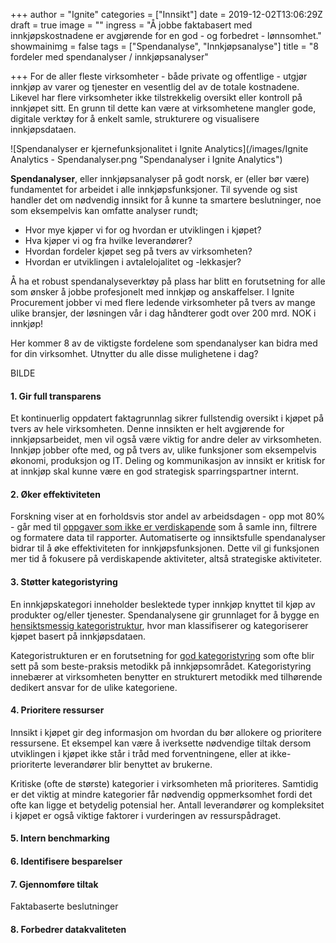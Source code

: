 +++
author = "Ignite"
categories = ["Innsikt"]
date = 2019-12-02T13:06:29Z
draft = true
image = ""
ingress = "Å jobbe faktabasert med innkjøpskostnadene er avgjørende for en god - og forbedret - lønnsomhet."
showmainimg = false
tags = ["Spendanalyse", "Innkjøpsanalyse"]
title = "8 fordeler med spendanalyser / innkjøpsanalyser"

+++
For de aller fleste virksomheter - både private og offentlige - utgjør innkjøp av varer og tjenester en vesentlig del av de totale kostnadene. Likevel har flere virksomheter ikke tilstrekkelig oversikt eller kontroll på innkjøpet sitt. En grunn til dette kan være at virksomhetene mangler gode, digitale verktøy for å enkelt samle, strukturere og visualisere innkjøpsdataen. 

![Spendanalyser er kjernefunksjonalitet i Ignite Analytics](/images/Ignite Analytics - Spendanalyser.png "Spendanalyser i Ignite Analytics")

**Spendanalyser**, eller innkjøpsanalyser på godt norsk, er (eller bør være) fundamentet for arbeidet i alle innkjøpsfunksjoner. Til syvende og sist handler det om nødvendig innsikt for å kunne ta smartere beslutninger, noe som eksempelvis kan omfatte analyser rundt;

* Hvor mye kjøper vi for og hvordan er utviklingen i kjøpet?
* Hva kjøper vi og fra hvilke leverandører?
* Hvordan fordeler kjøpet seg på tvers av virksomheten?
* Hvordan er utviklingen i avtalelojalitet og -lekkasjer?

Å ha et robust spendanalyseverktøy på plass har blitt en forutsetning for alle som ønsker å jobbe profesjonelt med innkjøp og anskaffelser. I Ignite Procurement jobber vi med flere ledende virksomheter på tvers av mange ulike bransjer, der løsningen vår i dag håndterer godt over 200 mrd. NOK i innkjøp! 

Her kommer 8 av de viktigste fordelene som spendanalyser kan bidra med for din virksomhet. Utnytter du alle disse mulighetene i dag?

BILDE

#### 1. Gir full transparens

Et kontinuerlig oppdatert faktagrunnlag sikrer fullstendig oversikt i kjøpet på tvers av hele virksomheten. Denne innsikten er helt avgjørende for innkjøpsarbeidet, men vil også være viktig for andre deler av virksomheten. Innkjøp jobber ofte med, og på tvers av, ulike funksjoner som eksempelvis økonomi, produksjon og IT. Deling og kommunikasjon av innsikt er kritisk for at innkjøp skal kunne være en god strategisk sparringspartner internt.

#### 2. Øker effektiviteten

Forskning viser at en forholdsvis stor andel av arbeidsdagen - opp mot 80% - går med til [oppgaver som ikke er verdiskapende]() som å samle inn, filtrere og formatere data til rapporter. Automatiserte og innsiktsfulle spendanalyser bidrar til å øke effektiviteten for innkjøpsfunksjonen. Dette vil gi funksjonen mer tid å fokusere på verdiskapende aktiviteter, altså strategiske aktiviteter.

#### 3. Støtter kategoristyring

En innkjøpskategori inneholder beslektede typer innkjøp knyttet til kjøp av produkter og/eller tjenester. Spendanalysene gir grunnlaget for å bygge en [hensiktsmessig kategoristruktur](https://www.ignite.no/blogg/innsikt/kategoristruktur-og-kategorisering-en-praktisk-tiln%C3%A6rming/ "Kategoristruktur og kategorisering - fem praktiske tips"), hvor man klassifiserer og kategoriserer kjøpet basert på innkjøpsdataen. 

Kategoristrukturen er en forutsetning for [god kategoristyring](https://www.ignite.no/blogg/innsikt/en-praktisk-tiln%C3%A6rming-til-kategoristyring/ "En praktisk tilnærming til kategoristyring") som ofte blir sett på som beste-praksis metodikk på innkjøpsområdet. Kategoristyring innebærer at virksomheten benytter en strukturert metodikk med tilhørende dedikert ansvar for de ulike kategoriene.

#### 4. Prioritere ressurser

Innsikt i kjøpet gir deg informasjon om hvordan du bør allokere og prioritere ressursene. Et eksempel kan være å iverksette nødvendige tiltak dersom utviklingen i kjøpet ikke står i tråd med forventningene, eller at ikke-prioriterte leverandører blir benyttet av brukerne.

Kritiske (ofte de største) kategorier i virksomheten må prioriteres. Samtidig er det viktig at mindre kategorier får nødvendig oppmerksomhet fordi det ofte kan ligge et betydelig potensial her. Antall leverandører og kompleksitet i kjøpet er også viktige faktorer i vurderingen av ressurspådraget.

#### 5. Intern benchmarking

#### 6. Identifisere besparelser

#### 7. Gjennomføre tiltak

Faktabaserte beslutninger

#### 8. Forbedrer datakvaliteten